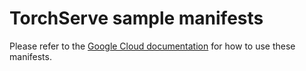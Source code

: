 # TorchServe sample manifests

Please refer to the [Google Cloud documentation](https://cloud.google.com/stackdriver/docs/managed-prometheus/exporters/torchserve) for how to use these manifests.
